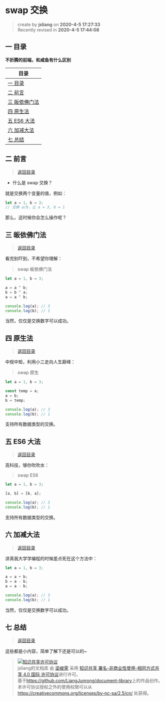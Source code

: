 swap 交换
===

> create by **jsliang** on **2020-4-5 17:27:33**  
> Recently revised in **2020-4-5 17:44:08**

## <a name="chapter-one" id="chapter-one">一 目录</a>

**不折腾的前端，和咸鱼有什么区别**

| 目录 |
| --- | 
| [一 目录](#chapter-one) | 
| <a name="catalog-chapter-two" id="catalog-chapter-two"></a>[二 前言](#chapter-two) |
| <a name="catalog-chapter-three" id="catalog-chapter-three"></a>[三 皈依佛门法](#chapter-three) |
| <a name="catalog-chapter-four" id="catalog-chapter-four"></a>[四 原生法](#chapter-four) |
| <a name="catalog-chapter-five" id="catalog-chapter-five"></a>[五 ES6 大法](#chapter-five) |
| <a name="catalog-chapter-six" id="catalog-chapter-six"></a>[六 加减大法](#chapter-six) |
| <a name="catalog-chapter-seven" id="catalog-chapter-seven"></a>[七 总结](#chapter-seven) |

## <a name="chapter-two" id="chapter-two">二 前言</a>

> [返回目录](#chapter-one)

* 什么是 swap 交换？

就是交换两个变量的值，例如：

```js
let a = 1, b = 3;
// 交换 a/b，让 a = 3, b = 1
```

那么，这时候你会怎么操作呢？

## <a name="chapter-three" id="chapter-three">三 皈依佛门法</a>

> [返回目录](#chapter-one)

看完别吓到，不希望你理解：

> swap 皈依佛门法

```js
let a = 1, b = 3;

a = a ^ b;
b = b ^ a;
a = a ^ b;

console.log(a); // 3
console.log(b); // 1
```

当然，仅仅是交换数字可以成功。

## <a name="chapter-four" id="chapter-four">四 原生法</a>

> [返回目录](#chapter-one)

中规中矩，利用小三走向人生巅峰：

> swap 原生

```js
let a = 1, b = 3;

const temp = a;
a = b;
b = temp;

console.log(a); // 3
console.log(b); // 1
```

支持所有数据类型的交换。

## <a name="chapter-five" id="chapter-five">五 ES6 大法</a>

> [返回目录](#chapter-one)

高科技，够你吹吹水：

> swap ES6

```js
let a = 1, b = 3;

[a, b] = [b, a];

console.log(a); // 3
console.log(b); // 1
```

支持所有数据类型的交换。

## <a name="chapter-six" id="chapter-six">六 加减大法</a>

> [返回目录](#chapter-one)

讲真我大学学编程的时候差点死在这个方法中：

```js
let a = 1, b = 3;

a = a + b;
b = a - b;
a = a - b;

console.log(a); // 3
console.log(b); // 1
```

当然，仅仅是交换数字可以成功。

## <a name="chapter-seven" id="chapter-seven">七 总结</a>

> [返回目录](#chapter-one)

这些都是小内容，简单了解下还是可以的~

> <a rel="license" href="http://creativecommons.org/licenses/by-nc-sa/4.0/"><img alt="知识共享许可协议" style="border-width:0" src="https://i.creativecommons.org/l/by-nc-sa/4.0/88x31.png" /></a><br /><span xmlns:dct="http://purl.org/dc/terms/" property="dct:title">jsliang的文档库</span> 由 <a xmlns:cc="http://creativecommons.org/ns#" href="https://github.com/LiangJunrong/document-library" property="cc:attributionName" rel="cc:attributionURL">梁峻荣</a> 采用 <a rel="license" href="http://creativecommons.org/licenses/by-nc-sa/4.0/">知识共享 署名-非商业性使用-相同方式共享 4.0 国际 许可协议</a>进行许可。<br />基于<a xmlns:dct="http://purl.org/dc/terms/" href="https://github.com/LiangJunrong/document-library" rel="dct:source">https://github.com/LiangJunrong/document-library</a>上的作品创作。<br />本许可协议授权之外的使用权限可以从 <a xmlns:cc="http://creativecommons.org/ns#" href="https://creativecommons.org/licenses/by-nc-sa/2.5/cn/" rel="cc:morePermissions">https://creativecommons.org/licenses/by-nc-sa/2.5/cn/</a> 处获得。
